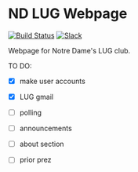 ND LUG Webpage 
==============

[![Build Status](https://travis-ci.org/bdevorem/lug-webpage.svg?branch=master)](https://travis-ci.org/bdevorem/lug-webpage)
[![Slack](http://ndlug-slackin.herokuapp.com/badge.svg)](http://ndlug-slackin.herokuapp.com/)

Webpage for Notre Dame's LUG club.

TO DO:
- [x] make user accounts
- [x] LUG gmail
- [ ] polling
- [ ] announcements
- [ ] about section
- [ ] prior prez

